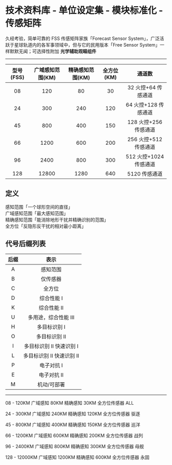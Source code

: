 # 技术资料库 - 单位设定集 - 模块标准化 - 传感矩阵

久经考验，简单可靠的 FSS 传感矩阵家族「Forecast Sensor System」，广泛活跃于星球轨道内的各军事领域中，但与它的民用版本「Free Sensor System」一样默默无闻；可选择性附加 **光学辅助观瞄组件**

---

| 型号(FSS) | 广域感知范围(KM) | 精确感知范围(KM) | 全方位(KM) |         通道数         |
| :-------: | :--------------: | :--------------: | :--------: | :--------------------: |
|    08     |       120        |        80        |     30     |  32 火控+64 传感通道   |
|    24     |       300        |       240        |    120     |  64 火控+128 传感通道  |
|    45     |       800        |       400        |    150     | 128 火控+256 传感通道  |
|    66     |       1200       |       600        |    200     | 256 火控+512 传感通道  |
|    96     |       2400       |       800        |    300     | 512 火控+1024 传感通道 |
|    128    |      12800       |       1280       |    640     |     5120 传感通道      |

## 定义

感知范围「一个球形空间的直径」  
广域感知范围「最大感知范围」  
精确感知范围「能消除地形干扰并精确识别的范围」  
全方位「反隐形反干扰的相对最小距离」

## 代号后缀列表

| 后缀 |           表示            |
| :--: | :-----------------------: |
|  A   |         感知范围          |
|  B   |         仅传感器          |
|  C   |          全方位           |
|  D   |        综合性能 I         |
|  K   |        综合性能 II        |
|  U   |   多用途，综合性能 III    |
|  H   |       多目标识别 I        |
|  O   |       多目标识别 II       |
|  I   | 多目标识别 II 快速识别 I  |
|  L   | 多目标识别 II 快速识别 II |
|  P   |        电子对抗 I         |
|  E   |        电子对抗 II        |
|  M   |        机动/可部署        |

---

08 - 120KM 广域感知 80KM 精确感知 30KM 全方位传感器 ALL

24 - 300KM 广域感知 240KM 精确感知 120KM 全方位传感器 驱逐

45 - 800KM 广域感知 400KM 精确感知 150KM 全方位传感器 巡洋

66 - 1200KM 广域感知 600KM 精确感知 200KM 全方位传感器 战列

96 - 2400KM 广域感知 800KM 精确感知 300KM 全方位传感器 母舰

128 - 12000KM 广域感知 1200KM 精确感知 600KM 全方位传感器 永固
